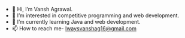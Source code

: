 - 👋 Hi, I’m Vansh Agrawal.
- 👀 I’m interested in competitive programming and web development.
- 🌱 I’m currently learning Java and web development.
- 📫 How to reach me- lwaysvanshag16@gmail.com

<!---
vansh-agg/vansh-agg is a ✨ special ✨ repository because its `README.md` (this file) appears on your GitHub profile.
You can click the Preview link to take a look at your changes.
--->

